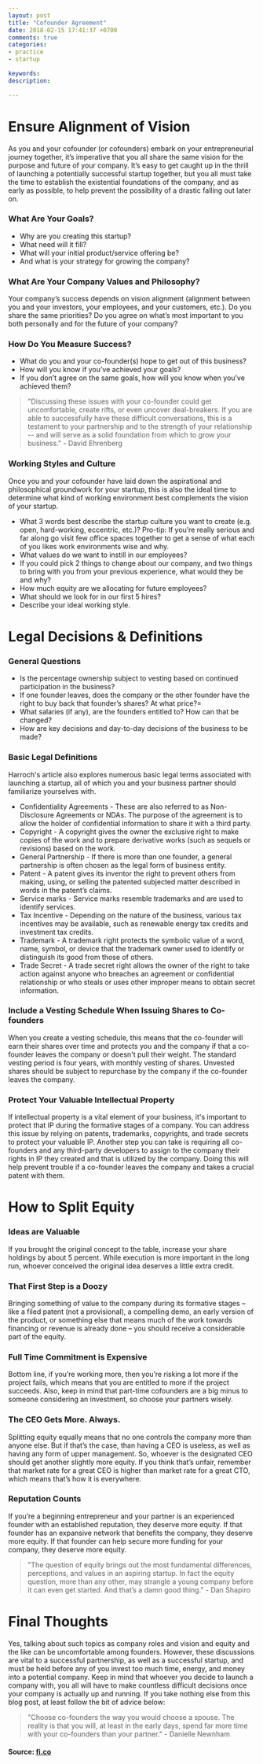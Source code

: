 ```yaml
---
layout: post
title: "Cofounder Agreement"
date: 2018-02-15 17:41:37 +0700
comments: true
categories: 
- practice
- startup

keywords: 
description: 

---
```


# Ensure Alignment of Vision

As you and your cofounder (or cofounders) embark on your entrepreneurial journey together, it’s imperative that you all share the same vision for the purpose and future of your company. It’s easy to get caught up in the thrill of launching a potentially successful startup together, but you all must take the time to establish the existential foundations of the company, and as early as possible, to help prevent the possibility of a drastic falling out later on.

### What Are Your Goals?

- Why are you creating this startup?
- What need will it fill?
- What will your initial product/service offering be?
- And what is your strategy for growing the company?

### What Are Your Company Values and Philosophy?

Your company’s success depends on vision alignment (alignment between you and your investors, your employees, and your customers, etc.). Do you share the same priorities? Do you agree on what’s most important to you both personally and for the future of your company?

### How Do You Measure Success?

- What do you and your co-founder(s) hope to get out of this business?
- How will you know if you’ve achieved your goals?
- If you don’t agree on the same goals, how will you know when you’ve achieved them?

> "Discussing these issues with your co-founder could get uncomfortable, create rifts, or even uncover deal-breakers. If you are able to successfully have these difficult conversations, this is a testament to your partnership and to the strength of your relationship -- and will serve as a solid foundation from which to grow your business." - David Ehrenberg

### Working Styles and Culture

Once you and your cofounder have laid down the aspirational and philosophical groundwork for your startup, this is also the ideal time to determine what kind of working environment best complements the vision of your startup.

- What 3 words best describe the startup culture you want to create (e.g. open, hard-working, eccentric, etc.)? Pro-tip: If you’re really serious and far along go visit few office spaces together to get a sense of what each of you likes work environments wise and why.
- What values do we want to instill in our employees?
- If you could pick 2 things to change about our company, and two things to bring with you from your previous experience, what would they be and why?
- How much equity are we allocating for future employees?
- What should we look for in our first 5 hires?
- Describe your ideal working style.


# Legal Decisions & Definitions

### General Questions

- Is the percentage ownership subject to vesting based on continued participation in the business?
- If one founder leaves, does the company or the other founder have the right to buy back that founder’s shares? At what price?=
- What salaries (if any), are the founders entitled to? How can that be changed?
- How are key decisions and day-to-day decisions of the business to be made?

###  Basic Legal Definitions

Harroch's article also explores numerous basic legal terms associated with launching a startup, all of which you and your business partner should familiarize yourselves with.

- Confidentiality Agreements - These are also referred to as Non-Disclosure Agreements or NDAs. The purpose of the agreement is to allow the holder of confidential information to share it with a third party.
- Copyright - A copyright gives the owner the exclusive right to make copies of the work and to prepare derivative works (such as sequels or revisions) based on the work.
- General Partnership - If there is more than one founder, a general partnership is often chosen as the legal form of business entity. 
- Patent - A patent gives its inventor the right to prevent others from making, using, or selling the patented subjected matter described in words in the patent’s claims.
- Service marks - Service marks resemble trademarks and are used to identify services.
- Tax Incentive - Depending on the nature of the business, various tax incentives may be available, such as renewable energy tax credits and investment tax credits.
- Trademark - A trademark right protects the symbolic value of a word, name, symbol, or device that the trademark owner used to identify or distinguish its good from those of others.
- Trade Secret - A trade secret right allows the owner of the right to take action against anyone who breaches an agreement or confidential relationship or who steals or uses other improper means to obtain secret information.

### Include a Vesting Schedule When Issuing Shares to Co-founders

When you create a vesting schedule, this means that the co-founder will earn their shares over time and protects you and the company if that a co-founder leaves the company or doesn't pull their weight. The standard vesting period is four years, with monthly vesting of shares. Unvested shares should be subject to repurchase by the company if the co-founder leaves the company.

### Protect Your Valuable Intellectual Property

If intellectual property is a vital element of your business, it's important to protect that IP during the formative stages of a company. You can address this issue by relying on patents, trademarks, copyrights, and trade secrets to protect your valuable IP. Another step you can take is requiring all co-founders and any third-party developers to assign to the company their rights in IP they created and that is utilized by the company. Doing this will help prevent trouble if a co-founder leaves the company and takes a crucial patent with them.

# How to Split Equity

### Ideas are Valuable

If you brought the original concept to the table, increase your share holdings by about 5 percent. While execution is more important in the long run, whoever conceived the original idea deserves a little extra credit.

### That First Step is a Doozy

Bringing something of value to the company during its formative stages – like a filed patent (not a provisional), a compelling demo, an early version of the product, or something else that means much of the work towards financing or revenue is already done – you should receive a considerable part of the equity.

### Full Time Commitment is Expensive

Bottom line, if you’re working more, then you’re risking a lot more if the project fails, which means that you are entitled to more if the project succeeds. Also, keep in mind that part-time cofounders are a big minus to someone considering an investment, so choose your partners wisely.

### The CEO Gets More. Always.

Splitting equity equally means that no one controls the company more than anyone else. But if that’s the case, than having a CEO is useless, as well as having any form of upper management. So, whoever is the designated CEO should get another slightly more equity. If you think that’s unfair, remember that market rate for a great CEO is higher than market rate for a great CTO, which means that’s how it is everywhere.

### Reputation Counts

If you’re a beginning entrepreneur and your partner is an experienced founder with an established reputation, they deserve more equity. If that founder has an expansive network that benefits the company, they deserve more equity. If that founder can help secure more funding for your company, they deserve more equity.

> "The question of equity brings out the most fundamental differences, perceptions, and values in an aspiring startup. In fact the equity question, more than any other, may strangle a young company before it can even get started. And that’s a damn good thing." - Dan Shapiro

# Final Thoughts

Yes, talking about such topics as company roles and vision and equity and the like can be uncomfortable among founders. However, these discussions are vital to a successful partnership, as well as a successful startup, and must be held before any of you invest too much time, energy, and money into a potential company. Keep in mind that whoever you decide to launch a company with, you all will have to make countless difficult decisions once your company is actually up and running. If you take nothing else from this blog post, at least follow the bit of advice below:

> "Choose co-founders the way you would choose a spouse. The reality is that you will, at least in the early days, spend far more time with your co-founders than your partner." - Danielle Newnham

#### Source: [fi.co](https://fi.co/insight/how-to-create-the-perfect-cofounder-agreement-with-your-business-partner)